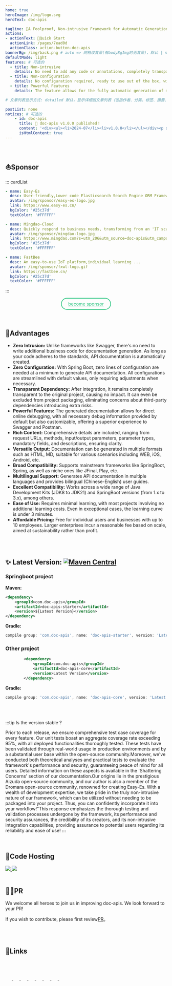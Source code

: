 ```yaml
---
home: true
heroImage: /img/logo.svg
heroText: doc-apis

tagline: 🚀A Foolproof, Non-intrusive Framework for Automatic Generation of Interface Documentation
actions:
- actionText: 🚀Quick Start
  actionLink: /pages/7ead0d
  actionClass: action-button-doc-apis
bannerBg: /img/back.png # auto => 网格纹背景(有bodyBgImg时无背景)，默认 | none => 无 | '大图地址' | background: 自定义背景样式       提示：如发现文本颜色不适应你的背景时可以到palette.styl修改$bannerTextColor变量
defaultMode: light
features: # 可选的
  - title: Non-intrusive
    details: No need to add any code or annotations, completely transparent and unobtrusive, and no need to package it into the project at all.
  - title: Non-configuration
    details: No configuration required, ready to use out of the box, with zero learning cost.
  - title: Powerful Features
    details: The feature allows for the fully automatic generation of multi-platform, multi-format, and multilingual API documentation, which can also be tested online.

# 文章列表显示方式: detailed 默认，显示详细版文章列表（包括作者、分类、标签、摘要、分页等）| simple => 显示简约版文章列表（仅标题和日期）| none 不显示文章列表

postList: none
notices: # 可选的
    - id: doc-apis
      title: 🚀 doc-apis v1.0.0 published！
      content: '<div><ul><li>2024-07</li><li>v1.0.0</li></ul></div><p style="text-align: right;"><a href="/pages/2934a3/">View Details</a></p>'
      isHtmlContent: true
---
```

<Notice :data="$frontmatter.notices"/>

<br/>

## ⛵Sponsor

::: cardList
```yaml
- name: Easy-Es
  desc: User-friendly,Lower code Elasticsearch Search Engine ORM Framework...
  avatar: /img/sponsor/easy-es-logo.jpg
  link: https://www.easy-es.cn/
  bgColor: '#25c37d'
  textColor: '#FFFFFF'

- name: Mingdao-Cloud
  desc: Quickly respond to business needs, transforming from an 'IT scapegoat' into an 'IT hero'...
  avatar: /img/sponsor/mingdao-logo.jpg
  link: https://www.mingdao.com?s=utm_206&utm_source=doc-apis&utm_campaign=IT%E7%BD%91%E7%AB%99&utm_content=%E6%B3%A8%E5%86%8C%E4%BD%93%E9%AA%8C
  bgColor: '#25c37d'
  textColor: '#FFFFFF'

- name: FastBee
  desc: An easy-to-use IoT platform,individual learning ...
  avatar: /img/sponsor/fxwl-logo.gif
  link: https://fastbee.cn/
  bgColor: '#25c37d'
  textColor: '#FFFFFF'

```
:::



<style>
  .page-wwads{
    width:100%!important;
    min-height: 0!important;
    margin: 0;
  }
  .page-wwads .wwads-img img{
    width:80px!important;
  }
  .page-wwads .wwads-poweredby{
    width: 40px;
    position: absolute;
    right: 25px;
    bottom: 3px;
  }
  .wwads-content .wwads-text, .page-wwads .wwads-text{
    height: 100%;
    padding-top: 5px;
    display: block;
  }
</style>

<style>
.become-sponsor{
  padding: 8px 20px;
  display: inline-block;
  color:  #25c37d;
  border-radius: 30px;
  box-sizing: border-box;
  border: 2px solid #25c37d;
}
</style>

<!-- AD -->


<p align="center">
  <a class="become-sponsor" href="/pages/fb599d/">become sponsor</a>
</p>

<br/>

## 🍬Advantages
- **Zero Intrusion:** Unlike frameworks like Swagger, there's no need to write additional business code for documentation generation. As long as your code adheres to the standards, API documentation is automatically created.
- **Zero Configuration:** With Spring Boot, zero lines of configuration are needed at a minimum to generate API documentation. All configurations are streamlined with default values, only requiring adjustments when necessary.
- **Transparent Dependency:** After integration, it remains completely transparent to the original project, causing no impact. It can even be excluded from project packaging, eliminating concerns about third-party dependencies introducing extra risks.
- **Powerful Features:**  The generated documentation allows for direct online debugging, with all necessary debug information provided by default but also customizable, offering a superior experience to Swagger and Postman.
- **Rich Content:** Comprehensive details are included, ranging from request URLs, methods, input/output parameters, parameter types, mandatory fields, and descriptions, ensuring clarity.
- **Versatile Output:** Documentation can be generated in multiple formats such as HTML, MD, suitable for various scenarios including WEB, iOS, Android, etc.
- **Broad Compatibility:** Supports mainstream frameworks like SpringBoot, Spring, as well as niche ones like JFinal, Play, etc.
- **Multilingual Support:** Generates API documentation in multiple languages and provides bilingual (Chinese-English) user guides.
- **Excellent Compatibility:** Works across a wide range of Java Development Kits (JDK8 to JDK21) and SpringBoot versions (from 1.x to 3.x), among others.
- **Ease of Use:** Requires minimal learning, with most projects involving no additional learning costs. Even in exceptional cases, the learning curve is under 3 minutes.
- **Affordable Pricing:** Free for individual users and businesses with up to 10 employees. Larger enterprises incur a reasonable fee based on scale, aimed at sustainability rather than profit.

<br/>
<br/>

## ✨ Latest Version: [![Maven Central](https://img.shields.io/github/v/release/xpc1024/doc-apis?include_prereleases&logo=xpc&style=plastic)](https://search.maven.org/search?q=g:com.doc-apis)

### Springboot project

**Maven:**

```xml
<dependency>
    <groupId>com.doc-apis</groupId>
    <artifactId>doc-apis-starter</artifactId>
    <version>${Latest Version}</version>
</dependency>
```
**Gradle:**

```groovy
compile group: 'com.doc-apis', name: 'doc-apis-starter', version: 'Latest Version'
```

### Other project

```xml
        <dependency>
            <groupId>com.doc-apis</groupId>
            <artifactId>doc-apis-core</artifactId>
            <version>Latest Version</version>
        </dependency>
```

**Gradle:**

```groovy
compile group: 'com.doc-apis', name: 'doc-apis-core', version: 'Latest Version'
```

<br/>
<br/>

:::tip Is the version stable ?

Prior to each release, we ensure comprehensive test case coverage for every feature. Our unit tests boast an aggregate coverage rate exceeding 95%, with all deployed functionalities thoroughly tested. These tests have been validated through real-world usage in production environments and by a substantial user base within the open-source community.Moreover, we've conducted both theoretical analyses and practical tests to evaluate the framework's performance and security, guaranteeing peace of mind for all users. Detailed information on these aspects is available in the 'Shattering Concerns' section of our documentation.Our origins lie in the prestigious Aizuda open-source community, and our author is also a member of the Dromara open-source community, renowned for creating Easy-Es. With a wealth of development expertise, we take pride in the truly non-intrusive nature of our framework, which can be utilized without needing to be packaged into your project. Thus, you can confidently incorporate it into your workflow!"This response emphasizes the thorough testing and validation processes undergone by the framework, its performance and security assurances, the credibility of its creators, and its non-intrusive integration capabilities, providing assurance to potential users regarding its reliability and ease of use!
:::

<br/>

## 🏡Code Hosting

<a href='https://gitee.com/easy-es/doc-apis' target="_blank">
    <img class="no-zoom" src="https://img.shields.io/badge/Gitee-red?logo=gitee&logoColor=white&style=for-the-badge"/>
</a>

<a href="https://github.com/xpc1024/doc-apis" target="_blank">
    <img class="no-zoom" src="https://img.shields.io/badge/Github-blue?logo=github&logoColor=white&style=for-the-badge"/>
</a>

<br/>
<br/>

## 💪🏻PR

We welcome all heroes to join us in improving doc-apis. We look forward to your PR!

If you wish to contribute, please first review[PR](/pages/7d828w/)。

<br/>
<br/>


## 🧲Links
<div>
  <span style="width: 150px;text-align: left">
      <a href="https://www.easy-es.cn/" target="_blank">
          <img :src="$withBase('/img/external/easy-es.png')" class="no-zoom" style="height:40px;max-width:150px;margin: 10px;">
      </a>
  </span>
  <span style="width: 150px;flex:1;text-align: left">
      <a href="https://gitee.com" target="_blank">
          <img :src="$withBase('/img/external/gitee-logo.png')" class="no-zoom" style="height:40px;max-width:150px;margin: 10px;">
      </a>
  </span>
  <span style="width: 150px;text-align: left">
      <a href="https://www.oschina.net" target="_blank">
          <img :src="$withBase('/img/external/oschina-logo.png')" class="no-zoom" style="height:40px;max-width:150px;margin: 10px;">
      </a>
  </span>
  <span style="width: 150px;text-align: left">
      <a href="https://aizuda.com/" target="_blank">
          <img :src="$withBase('/img/aizuda/aizuda.png')" class="no-zoom" style="height:40px;max-width:150px;margin: 10px;">
      </a>
  </span>
  <span style="width: 150px;text-align: left">
      <a href="https://dromara.org/" target="_blank">
          <img :src="$withBase('/img/dromara/dromara.png')" class="no-zoom" style="height:40px;max-width:150px;margin: 10px;">
      </a>
  </span>
  <span style="width: 150px;text-align: left">
      <a href="https://snailjob.opensnail.com/" target="_blank">
          <img :src="$withBase('/img/aizuda/snail.svg')" class="no-zoom" style="height:40px;max-width:150px;margin: 10px;">
      </a>
  </span>
  <span style="width: 150px;text-align: left">
      <a href="https://www.mongoplus.com/" target="_blank">
          <img :src="$withBase('/img/aizuda/mongo-plus.png')" class="no-zoom" style="height:40px;max-width:150px;margin: 10px;">
      </a>
  </span>
  <span style="width: 150px;text-align: left">
      <a href="https://fastbee.cn/" target="_blank">
          <img :src="$withBase('/img/external/fxwl-friend.png')" class="no-zoom" style="height:40px;max-width:150px;margin: 10px;">
      </a>
  </span>
</div>

<br/>

<style lang="stylus">
.action-button-doc-apis
    margin-left 0.7rem
    margin-top 0.5rem
    display inline-block
    font-size 1.2rem
    background-color #68c400
    padding 0.8rem 1.6rem
    border-radius 4px
    transition background-color 0.1s ease
    box-sizing border-box
    border-bottom 1px solid #A63939
    color #000000
    &:hover
        background-color lighten(#68c400, 10%)
</style>